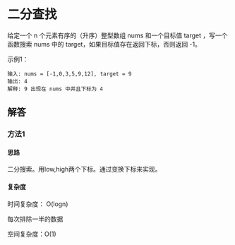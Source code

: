 # 二分查找

给定一个 n 个元素有序的（升序）整型数组 nums 和一个目标值 target  ，写一个函数搜索 nums 中的 target，如果目标值存在返回下标，否则返回 -1。

示例1：

```
输入: nums = [-1,0,3,5,9,12], target = 9
输出: 4
解释: 9 出现在 nums 中并且下标为 4
```


## 解答

### 方法1

#### 思路

二分搜索。用low,high两个下标。通过变换下标来实现。

#### 复杂度

时间复杂度： O(logn)

每次排除一半的数据

空间复杂度：O(1)
